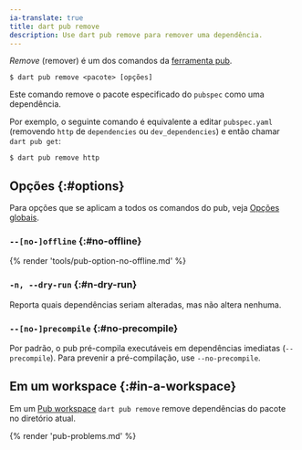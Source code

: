 ```yaml
---
ia-translate: true
title: dart pub remove
description: Use dart pub remove para remover uma dependência.
---
```


_Remove_ (remover) é um dos comandos da [ferramenta pub](/tools/pub/cmd).

```plaintext
$ dart pub remove <pacote> [opções]
```

Este comando remove o pacote especificado do `pubspec` como uma dependência.

Por exemplo, o seguinte comando é equivalente a
editar `pubspec.yaml` (removendo `http` de `dependencies` ou `dev_dependencies`)
e então chamar `dart pub get`:

```console
$ dart pub remove http
```

## Opções {:#options}

Para opções que se aplicam a todos os comandos do pub, veja
[Opções globais](/tools/pub/cmd#global-options).

### `--[no-]offline` {:#no-offline}

{% render 'tools/pub-option-no-offline.md' %}

### `-n, --dry-run` {:#n-dry-run}

Reporta quais dependências seriam alteradas,
mas não altera nenhuma.

### `--[no-]precompile` {:#no-precompile}

Por padrão, o pub pré-compila executáveis
em dependências imediatas (`--precompile`).
Para prevenir a pré-compilação, use `--no-precompile`.

## Em um workspace {:#in-a-workspace}

Em um [Pub workspace](/tools/pub/workspaces) `dart pub remove` remove
dependências do pacote no diretório atual.

{% render 'pub-problems.md' %}